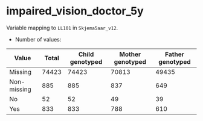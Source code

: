 # impaired_vision_doctor_5y
Variable mapping to `LL101` in `Skjema5aar_v12`.
- Number of values:

| Value | Total | Child genotyped | Mother genotyped | Father genotyped |
| ----- | ----- | --------------- | ---------------- | ---------------- |
| Missing | 74423 | 74423 | 70813 | 49435 |
| Non-missing | 885 | 885 | 837 | 649 |
| No | 52 | 52 | 49 |39 |
| Yes | 833 | 833 | 788 |610 |



